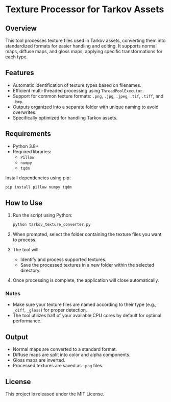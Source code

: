# Texture Processor for Tarkov Assets

## Overview
This tool processes texture files used in Tarkov assets, converting them into standardized formats for easier handling and editing. It supports normal maps, diffuse maps, and gloss maps, applying specific transformations for each type.

## Features
- Automatic identification of texture types based on filenames.
- Efficient multi-threaded processing using `ThreadPoolExecutor`.
- Support for common texture formats: `.png`, `.jpg`, `.jpeg`, `.tif`, `.tiff`, and `.bmp`.
- Outputs organized into a separate folder with unique naming to avoid overwrites.
- Specifically optimized for handling Tarkov assets.

## Requirements
- Python 3.8+
- Required libraries:
  - `Pillow`
  - `numpy`
  - `tqdm`

Install dependencies using pip:
```bash
pip install pillow numpy tqdm
```

## How to Use
1. Run the script using Python:
   ```bash
   python tarkov_texture_converter.py
   ```

2. When prompted, select the folder containing the texture files you want to process.

3. The tool will:
   - Identify and process supported textures.
   - Save the processed textures in a new folder within the selected directory.

4. Once processing is complete, the application will close automatically.

### Notes
- Make sure your texture files are named according to their type (e.g., `_diff`, `_gloss`) for proper detection.
- The tool utilizes half of your available CPU cores by default for optimal performance.

## Output
- Normal maps are converted to a standard format.
- Diffuse maps are split into color and alpha components.
- Gloss maps are inverted.
- Processed textures are saved as `.png` files.

## License
This project is released under the MIT License.


